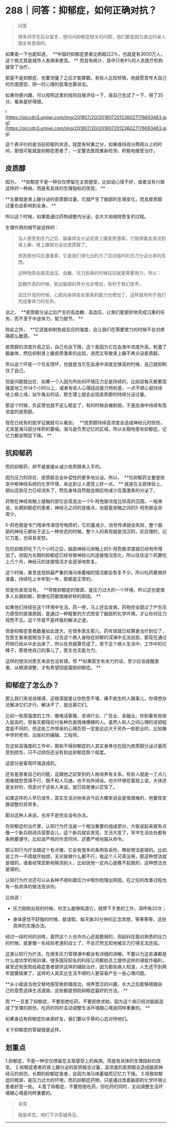 # 288｜问答：抑郁症，如何正确对抗？

> 问答
> 
> 很多同学在后台留言，想问问抑郁症相关的问题，他们都是因为身边的亲人朋友有患病的。

如果查一下也能知道，  **中国的抑郁症患者比例超过2%，也就是有3000万人，这个病尤其是城市人发病率更高。 ** 而且有统计，其中只有9%的人去医疗机构接受了治疗。

那是不是抑郁症，也要测量了之后才能算数。有些人比较矫情，他就愿意夸大自己的负面感受，把一时心理的低落也算进去。

如果你感兴趣，可以按照这里的规则自我评估一下，我自己也试了一下，得了35分，看来是好得很。

![https://piccdn3.umiwi.com/img/201807/20/201807201236027176693463.jpg](https://piccdn3.umiwi.com/img/201807/20/201807201236027176693463.jpg)

这个表评价的是当前抑郁的状态，程度有轻重之分，如果维持高分两周以上的时间，那很可能就是抑郁症患者了，一定要去医院重新检测，积极地接受治疗。

## 皮质醇

因为，  **抑郁症不是一种仅仅停留在主观感受，比如说心情不好，或者没有兴致这样的一种病，而是有具体的生理指标的改变。 **

 **主要就是肾上腺分泌的皮质醇过量，它就产生了脑部的生理变化，而且皮质醇过量也会影响到全身。 **

所以这个时候，如果能通过药物调整内分泌，会大大地缩短恢复的过程。

生理作用的细节是这样的：

> 当人感受到压力之后，脑垂体会分泌促肾上腺皮质激素，它就顺着血液流到肾上腺，肾上腺就分泌出皮质醇了。
> 
> 
> 
> 皮质醇也叫应激激素，它是我们演化出的为了应对临时的压力分泌出来的东西。
> 
> 
> 
> 这种物质会提高血压、血糖，压力到来的时候往往就更需要用力，所以：
> 
> 
> 
> 血糖升高的时候，抵达脑部的养分也会增加，有利于我们思考。
> 
> 
> 
> 血压升高的时候，心脏向身体各处泵氧的能力也增加了，这样就有利于我们完成重体力的任务。

总之，  **皮质醇分泌之后产生的高血糖、高血压，让我们能更好地完成沉重的任务，而不至于中途体力、智力脱节。 **

除此之外，  **它还能抑制免疫反应的强度，会让我们在需要使力的时候不会对疼痛那么敏感。 **

皮质醇的浓度升高之后，自己也会下降，这个是因为它在血液中浓度升高，刺激了脑垂体，然后抑制肾上腺皮质激素的出现，进而又导致肾上腺不再分泌皮质醇。

所以这个环是一个负反馈环，也就是当它在血液中浓度足够高的时候，自己就抑制住了自己。

但是问题就出在，如果一个人因为所处的环境压力总是持续的，比如说每天都要高强度地工作14个小时以上，或者有些人心理适应能力特别差，一点不顺心就持续地上纲上线，钻牛角尖的话，那生理上就会出现皮质醇的持续分泌过量。

那这个时候，负反馈也就不这么稳定了，有的时候会被削弱，于是血液中持续有高浓度的皮质醇。

现在已经有的医学证据就可以看到，  **皮质醇持续高浓度会造成神经元的损伤，尤其是海马部分体积的萎缩。海马是负责记忆的区域，所以长期地患有抑郁症，记忆力都会明显下降。 **

## 抗抑郁药

而抗抑郁药，却不是直接从减少皮质醇来入手的。

因为压力的存在，皮质醇总会补偿性的更多地分泌。所以，  **抗抑郁药主要是改变中枢神经系统的化学环境，来达到让人感受上好一点。 ** 就是在主观体验上，貌似这些压力已经消失了，然后身体自然就会相应地减少应激激素的分泌了。

药物在神经突触上接触的部位会营造出一个5-羟色胺浓度比较高的范围，一般来说，长期抑郁症的患者，神经元之间的连接点，也就是突触之间的5-羟色胺会非常少。

5-羟色胺是专门用来传递信号物质的，它的量减少，信号传递就会失败，整个脑部的神经元都处于这么一种状态的时候，整个人的表现就是消沉的，反应慢的，记忆力差，也容易发怒。

在抗抑郁药吃下几个小时之后，脑部神经元突触上的5-羟色胺浓度就已经有所增加了。但因为长期的抑郁症已经导致神经元的连接情况恶化，所以往往这个药要吃上几个月，神经元的连接情况才会逐渐地恢复。

这个时候，甚至连受损最严重的海马体萎缩的情况都会恢复不少。所以吃药要做好准备，持续吃上半年到一年，那都是正常的。

但是你发现没有，  **导致抑郁症的根源，是压力过大的一个环境，所以这也是很多人长期抑郁，即便吃药都很难好转的原因。 **

如果他们持续在这个环境中生活，药一停，马上还会发病，药物完全跳过了产生压力感受的直接原因，是通过一种粗鲁的方式改变了脑部的化学环境，才让你对压力视而不见。这个毕竟不是终极的解决之道。

但是抑郁症患者数量如此庞大，在很多医生那儿，药有效就已经算是治疗到位了，在医生看来就相当于说，过去这个病人身陷在抑郁的深渊中无法自拔，那现在通过药物已经从中走出来了，所以任务就算完成了。至于这个病人生活中、工作中的烂摊子，那是他自己的事儿了，医生也无能为力。

这样的想法对医生来说也没有错，但 **如果医生有余力的话，至少应该提醒患者，从根源调整，才有希望彻底摆脱抑郁症。 **

## 抑郁症了怎么办？

那么我们来说说根源，这根源就是让你愁苦不堪、痛不欲生的人跟事儿，你得想办法解决它们才行。解决不了，就远离它们。

比如一些高强度的工作，像电话客服、咨询行业、广告业、金融业。你别看有些收入挺高的，但每天都得应付各种负面情绪爆棚的人。虽然人和人之间心理的坚韧程度是不同的，但这些工作带来的心理负担一定是远远大于另外一些职业的，比如像中学的老师，出版社的编辑、工程师。

在这些高强度的工作中，那些不得抑郁症的人其实身体也在因为皮质醇分泌过量而受到损伤，只不过损伤还没有到达抑郁症那个程度。

这部分是客观环境造成的。

还有是患者自己的问题，这跟他之前受到的人格培养有关系。有些人就是一丁点儿困难就愁苦得不行，既不和人沟通，也不向外倾诉。也许环境在客观上说，大体还是友好的，但是对于这些人来说，就已经是难以忍受了。

如果这样的人早已成年，其实生活对他来说今后大概率说会是很艰难的，他要改变跟调整的非常多。

那对这种人来说，也并不是完全没有办法。

在抑郁症的治疗里，认知行为疗法是一个相当重要的组成部分，大致说起来就有点像一个新兵刚进兵营那会儿，这个新兵就会发现，生活大变了，军中生活处处都有条例要遵守。比如说严格的作息时间，还要严格地服从命令。

那认知行为疗法跟这个有点像，它会有很多的条例告诉你，哪些想法是错的。比如说工作一不顺就开始想，无论我做什么都不行，我这个人可真没用，那这种想法就是错的。或者经常武断地猜测别人，比如说他一定内心是瞧不起我的，这种想法也是错的。

认知行为疗法还可以从各种不顺利跟压力中帮你梳理出原因，在之后的改善过程也有一些具体的做法告诉你。

比如说：

* 压力刚刚出现的时候，你怎么能够知道它，就停下手里的工作，深呼吸20次；

* 身体感觉不舒服的时候，就请假，每天做30分钟的正念冥想，等等等等，这些具体的实施办法。

经过一段时间的训练，虽然这个人也许内心还是脆弱的，但起码在面对熟悉的压力的时候，就更像一名经验老道的战士了，不会茫然无知地被压力打得无法还招。

这类认知行为疗法，在很多压力管理课中都会有详细的讲解。不要以为这些课都是什么成功学的培训课，很多国际知名的科技公司都给员工提供这样的课程作福利，甚至还有医院给癌症患者提供这样的辅助治疗，因为那些病人知道，人生还不到两年就要结束了，这样的人其实比生活不顺的人更容易产生一些心理问题。

 **从小就适当地交替地感受挫折跟成功，培养宽泛的兴趣，长大之后能够根据自己的意愿选择生活道路，这些都是预防抑郁症最好的方法。 **

而 **一旦患了抑郁症，不要拒绝吃药，不要拒绝求助，因为这个病已经对脑部造成了生理的损伤。吃药的同时主动调整生活环境跟心境是同样重要的。 **

如果身边有抑郁症的亲朋好友，我们要以平等的心态对待他们。

关于抑郁症的答疑就是这样。

## 划重点

1.抑郁症，不是一种仅仅停留在主观感受上的疾病，而是有具体的生理指标的改变。
2.抑郁症患者的肾上腺分泌的皮质醇会过量，高浓度的皮质醇会造成脑部神经元的损伤，长期的抑郁症患者，会因为海马体萎缩而记忆力下降。
3.导致抑郁症的根源，是压力过大的环境，而抗抑郁症药物，只是通过改善脑部的化学环境让患者好受一些。
4.患了抑郁症，不要拒绝吃药，但吃药的同时，主动调整生活环境跟心境是同样重要的。

> 卓克
> 
> 我是卓克，咱们下次答疑再见。

---
